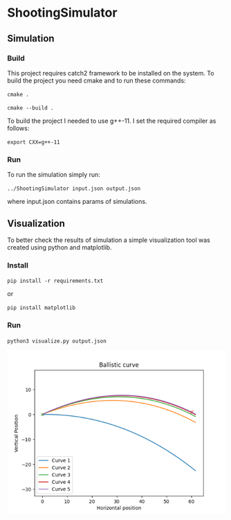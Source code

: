 # ShootingSimulator

## Simulation

### Build

This project requires catch2 framework to be installed on the system.
To build the project you need cmake and to run these commands:

`cmake .`

`cmake --build .`

To build the project I needed to use g++-11. I set the required compiler as follows:

`export CXX=g++-11`


### Run

To run the simulation simply run:

`../ShootingSimulator input.json output.json`

where input.json contains params of simulations.

## Visualization

To better check the results of simulation a simple visualization tool was created using python and matplotlib.

### Install

`pip install -r requirements.txt`

or

`pip install matplotlib`

### Run

`python3 visualize.py output.json`

![plot](./plot.png)